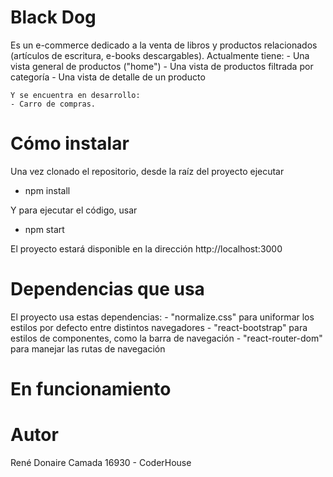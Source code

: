 # Black Dog
Es un e-commerce dedicado a la venta de libros y productos relacionados (artículos de escritura, e-books descargables).
Actualmente tiene:
    - Una vista general de productos ("home")
    - Una vista de productos filtrada por categoría
    - Una vista de detalle de un producto

    Y se encuentra en desarrollo:
    - Carro de compras.


# Cómo instalar
Una vez clonado el repositorio, desde la raíz del proyecto ejecutar
- npm install

Y para ejecutar el código, usar
- npm start

El proyecto estará disponible en la dirección http://localhost:3000


# Dependencias que usa
El proyecto usa estas dependencias:
    - "normalize.css" para uniformar los estilos por defecto entre distintos navegadores
    - "react-bootstrap" para estilos de componentes, como la barra de navegación
    - "react-router-dom" para manejar las rutas de navegación


# En funcionamiento


# Autor
René Donaire
Camada 16930 - CoderHouse